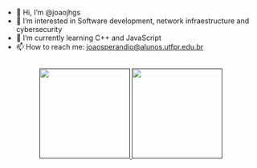 - 👋 Hi, I’m @joaojhgs
- 👀 I’m interested in Software development, network infraestructure and cybersecurity
- 🌱 I’m currently learning C++ and JavaScript
- 📫 How to reach me: joaosperandio@alunos.utfpr.edu.br
##
<div align="center">
  <a href="">
  <img height="180em" src="https://github-readme-stats.vercel.app/api?username=joaojhgs&show_icons=true&theme=dracula&include_all_commits=true&count_private=true&hide="/>
  <img height="180em" src="https://github-readme-stats.vercel.app/api/top-langs/?username=joaojhgs&layout=compact&langs_count=7&theme=dracula"/>
</div>
